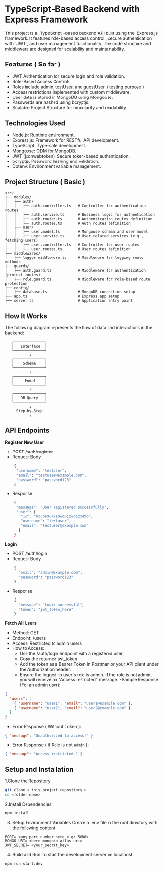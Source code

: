 <div style="center"> <h1>TypeScript-Based Backend with Express Framework</h1> </div>

<p>This project is a `TypeScript`-based backend API built using the `Express.js` framework. It features role-based access control , 
secure authentication with `JWT`, and user management functionality.
The code structure and middleware are designed for scalability and maintainability.</p>

## Features ( So far )

- JWT Authentication for secure login and role validation.
- Role-Based Access Control:
- Roles include admin, testUser, and guestUser. ( testing purpose )
- Access restrictions implemented with custom middleware.
- User data is stored in MongoDB using Mongoose.
- Passwords are hashed using bcryptjs.
- Scalable Project Structure for modularity and readability.

## Technologies Used

- Node.js: Runtime environment.
- Express.js: Framework for RESTful API development.
- TypeScript: Type-safe development.
- Mongoose: ODM for MongoDB.
- JWT (jsonwebtoken): Secure token-based authentication.
- bcryptjs: Password hashing and validation.
- Dotenv: Environment variable management.

## Project Structure ( Basic )

```
src/
├── modules/
│   ├── auth/
│   │   ├── auth.controller.ts   # Controller for authentication routes
│   │   ├── auth.service.ts      # Business logic for authentication
│   │   ├── auth.routes.ts       # Authentication routes definition
│   │   ├── auth.routes.ts       # Auth routes definition
│   ├── user/
│   │   ├── user.model.ts        # Mongoose schema and user model
│   │   ├── user.service.ts      # User-related services (e.g., fetching users)
│   │   ├── user.controller.ts   # Controller for user routes
│   │   ├── user.routes.ts       # User routes definition
├── middlewares/
│   ├── logger.middleware.ts     # Middleware for logging route methods
├── guards/
│   ├── auth.guard.ts            # Middleware for authentication (protect routes)
│   ├── role.guard.ts            # Middleware for role-based route protection
├── config/
│   ├── database.ts              # MongoDB connection setup
├── app.ts                       # Express app setup
├── server.ts                    # Application entry point

```

## **How It Works**

The following diagram represents the flow of data and interactions in the backend:

```plaintext
   ┌──────────────┐
   │   Interface  │
   └──────────────┘
           ↓
   ┌──────────────┐
   │    Schema    │
   └──────────────┘
           ↓
   ┌──────────────┐
   │     Model    │
   └──────────────┘
           ↓
   ┌──────────────┐
   │   DB Query   │
   └──────────────┘
           ↓
     Step-by-Step
           ↑
```

## API Endpoints

**Register New User**

- POST /auth/register
- Requesr Body

```bash
    {
     "username": "testuser",
     "email": "testuser@example.com",
     "password": "password123"
    }
```

- Response

```bash
    {
     "message": "User registered successfully",
     "user": {
       "id": "63c8b9d4e20e8b12a0123456",
       "username": "testuser",
       "email": "testuser@example.com"
      }
    }
```

**Login**

- POST /auth/login
- Requesr Body

```bash
    {
      "email": "admin@example.com",
      "password": "password123"
    }
```

- Response

```bash
    {
      "message": "Login successful",
      "token": "jwt_token_here"
    }
```

**Fetch All Users**

- Method: GET
- Endpoint: /users
- Access: Restricted to admin users.
- How to Access:
  - Use the /auth/login endpoint with a registered user.
  - Copy the returned jwt_token.
  - Add the token as a Bearer Token in Postman or your API client under the Authorization header.
  - Ensure the logged-in user's role is admin. If the role is not admin, you will receive an "Access restricted" message.
    -Sample Response (For an admin user):

```json
{
  "users": [
    { "username": "user1", "email": "user1@example.com" },
    { "username": "user2", "email": "user2@example.com" }
  ]
}
```

- Error Response ( Without Token ):

```json
{ "message": "Unauthorized to access!" }
```

- Error Response ( if Role is not `admin` ):

```json
{ "message": "Access restricted." }
```

## Setup and Installation

1.Clone the Repository

```bash
git clone < this project repository >
cd <folder name>
```

2.Install Dependencies

```bash
npm install
```

3. Setup Environment Variables Create a .env file in the root directory with the following content

```
PORT= <any port number here e.g: 5000>
MONGO_URI= <here mongodb atlas uri>
JWT_SECRET= <your_secret_key>

```

4. Build and Run To start the development server on localhost

```
npm run start:dev
```
